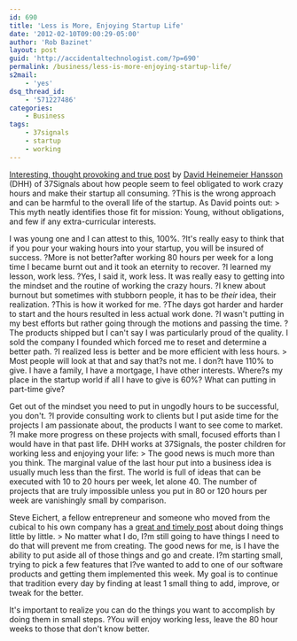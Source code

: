 ```yaml
---
id: 690
title: 'Less is More, Enjoying Startup Life'
date: '2012-02-10T09:00:29-05:00'
author: 'Rob Bazinet'
layout: post
guid: 'http://accidentaltechnologist.com/?p=690'
permalink: /business/less-is-more-enjoying-startup-life/
s2mail:
    - 'yes'
dsq_thread_id:
    - '571227486'
categories:
    - Business
tags:
    - 37signals
    - startup
    - working
---
```


[Interesting, thought provoking and true post](http://37signals.com/svn/posts/3106-all-or-something) by [David Heinemeier Hansson](http://david.heinemeierhansson.com/) (DHH) of 37Signals about how people seem to feel obligated to work crazy hours and make their startup all consuming. ?This is the wrong approach and can be harmful to the overall life of the startup. As David points out: > This myth neatly identifies those fit for mission: Young, without obligations, and few if any extra-curricular interests.

 I was young one and I can attest to this, 100%. ?It's really easy to think that if you pour your waking hours into your startup, you will be insured of success. ?More is not better?after working 80 hours per week for a long time I became burnt out and it took an eternity to recover. ?I learned my lesson, work less. ?Yes, I said it, work less. It was really easy to getting into the mindset and the routine of working the crazy hours. ?I knew about burnout but sometimes with stubborn people, it has to be *their* idea, their realization. ?This is how it worked for me. ?The days got harder and harder to start and the hours resulted in less actual work done. ?I wasn't putting in my best efforts but rather going through the motions and passing the time. ? The products shipped but I can't say I was particularly proud of the quality. I sold the company I founded which forced me to reset and determine a better path. ?I realized less is better and be more efficient with less hours. > Most people will look at that and say that?s not me. I don?t have 110% to give. I have a family, I have a mortgage, I have other interests. Where?s my place in the startup world if all I have to give is 60%? What can putting in part-time give?

 Get out of the mindset you need to put in ungodly hours to be successful, you don't. ?I provide consulting work to clients but I put aside time for the projects I am passionate about, the products I want to see come to market. ?I make more progress on these projects with small, focused efforts than I would have in that past life. DHH works at 37Signals, the poster children for working less and enjoying your life: > The good news is much more than you think. The marginal value of the last hour put into a business idea is usually much less than the first. The world is full of ideas that can be executed with 10 to 20 hours per week, let alone 40. The number of projects that are truly impossible unless you put in 80 or 120 hours per week are vanishingly small by comparison.

 Steve Eichert, a fellow entrepreneur and someone who moved from the cubical to his own company has a [great and timely post](http://steveeichert.com/blog/2012/02/10/creating/) about doing things little by little. > No matter what I do, I?m still going to have things I need to do that will prevent me from creating. The good news for me, is I have the ability to put aside all of those things and go and create. I?m starting small, trying to pick a few features that I?ve wanted to add to one of our software products and getting them implemented this week. My goal is to continue that tradition every day by finding at least 1 small thing to add, improve, or tweak for the better.

 It's important to realize you can do the things you want to accomplish by doing them in small steps. ?You will enjoy working less, leave the 80 hour weeks to those that don't know better.